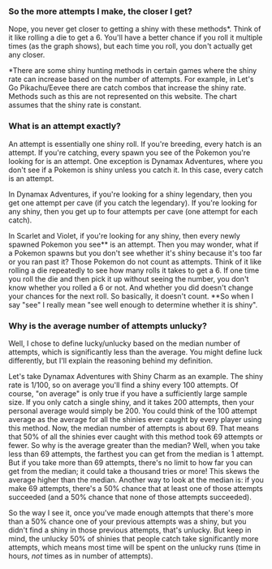 ### So the more attempts I make, the closer I get?

Nope, you never get closer to getting a shiny with these methods\*. Think of it like rolling a die to get a 6. You'll have a better chance if you roll it multiple times (as the graph shows), but each time you roll, you don't actually get any closer.

\*There are some shiny hunting methods in certain games where the shiny rate can increase based on the number of attempts. For example, in Let's Go Pikachu/Eevee there are catch combos that increase the shiny rate. Methods such as this are not represented on this website. The chart assumes that the shiny rate is constant.

### What is an attempt exactly?

An attempt is essentially one shiny roll. If you're breeding, every hatch is an attempt. If you're catching, every spawn you see of the Pokemon you're looking for is an attempt. One exception is Dynamax Adventures, where you don't see if a Pokemon is shiny unless you catch it. In this case, every catch is an attempt.

In Dynamax Adventures, if you're looking for a shiny legendary, then you get one attempt per cave (if you catch the legendary). If you're looking for any shiny, then you get up to four attempts per cave (one attempt for each catch).

In Scarlet and Violet, if you're looking for any shiny, then every newly spawned Pokemon you see\*\* is an attempt. Then you may wonder, what if a Pokemon spawns but you don't see whether it's shiny because it's too far or you ran past it? Those Pokemon do not count as attempts. Think of it like rolling a die repeatedly to see how many rolls it takes to get a 6. If one time you roll the die and then pick it up without seeing the number, you don't know whether you rolled a 6 or not. And whether you did doesn't change your chances for the next roll. So basically, it doesn't count. \*\*So when I say "see" I really mean "see well enough to determine whether it is shiny".

### Why is the average number of attempts unlucky?

Well, I chose to define lucky/unlucky based on the median number of attempts, which is significantly less than the average. You might define luck differently, but I'll explain the reasoning behind my definition.

Let's take Dynamax Adventures with Shiny Charm as an example. The shiny rate is 1/100, so on average you'll find a shiny every 100 attempts. Of course, "on average" is only true if you have a sufficiently large sample size. If you only catch a single shiny, and it takes 200 attempts, then your personal average would simply be 200. You could think of the 100 attempt average as the average for all the shinies ever caught by every player using this method. Now, the median number of attempts is about 69. That means that 50% of all the shinies ever caught with this method took 69 attempts or fewer. So why is the average greater than the median? Well, when you take less than 69 attempts, the farthest you can get from the median is 1 attempt. But if you take more than 69 attempts, there's no limit to how far you can get from the median; it could take a thousand tries or more! This skews the average higher than the median. Another way to look at the median is: if you make 69 attempts, there's a 50% chance that at least one of those attempts succeeded (and a 50% chance that none of those attempts succeeded).

So the way I see it, once you've made enough attempts that there's more than a 50% chance one of your previous attempts was a shiny, but you didn't find a shiny in those previous attempts, that's unlucky. But keep in mind, the unlucky 50% of shinies that people catch take significantly more attempts, which means most time will be spent on the unlucky runs (time in hours, *not* times as in number of attempts).
